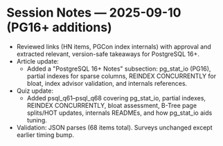 # Session Notes — 2025-09-10 (PG16+ additions)

- Reviewed links (HN items, PGCon index internals) with approval and extracted relevant, version-safe takeaways for PostgreSQL 16+.
- Article update:
  - Added a "PostgreSQL 16+ Notes" subsection: pg_stat_io (PG16), partial indexes for sparse columns, REINDEX CONCURRENTLY for bloat, index advisor validation, and internals references.
- Quiz update:
  - Added psql_q61–psql_q68 covering pg_stat_io, partial indexes, REINDEX CONCURRENTLY, bloat assessment, B-Tree page splits/HOT updates, internals READMEs, and how pg_stat_io aids tuning.
- Validation: JSON parses (68 items total). Surveys unchanged except earlier timing bump.

